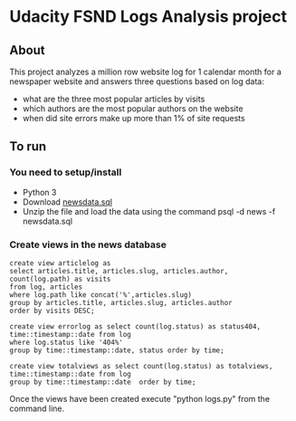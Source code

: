 # Udacity FSND Logs Analysis project

## About

This project analyzes a million row website log for 1 calendar month for a newspaper website and answers three questions based on log data:
- what are the three most popular articles by visits
- which authors are the most popular authors on the website
- when did site errors make up more than 1% of site requests

## To run
### You need to setup/install
- Python 3
- Download [newsdata.sql](https://d17h27t6h515a5.cloudfront.net/topher/2016/August/57b5f748_newsdata/newsdata.zip)
- Unzip the file and load the data using the command psql -d news -f newsdata.sql

### Create views in the news database

```
create view articlelog as
select articles.title, articles.slug, articles.author,
count(log.path) as visits
from log, articles
where log.path like concat('%',articles.slug)
group by articles.title, articles.slug, articles.author
order by visits DESC;
```

```
create view errorlog as select count(log.status) as status404,
time::timestamp::date from log
where log.status like '404%'
group by time::timestamp::date, status order by time;
```

```
create view totalviews as select count(log.status) as totalviews,
time::timestamp::date from log
group by time::timestamp::date  order by time;
```

Once the views have been created execute "python logs.py" from the command line.
